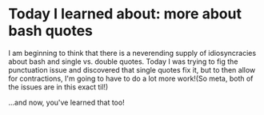 #  Today I learned about: more about bash quotes 
 
I am beginning to think that there is a neverending supply of idiosyncracies about bash and single vs. double quotes. Today I was trying to fig the punctuation issue and discovered that single quotes fix it, but to then allow for contractions, I'm going to have to do a lot more work!(So meta, both of the issues are in this exact til!) 
 
...and now, you've learned that too!
